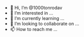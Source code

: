 - 👋 Hi, I’m @1000tonrodav
- 👀 I’m interested in ...
- 🌱 I’m currently learning ...
- 💞️ I’m looking to collaborate on ...
- 📫 How to reach me ...

<!---
1000tonrodav/1000tonrodav is a ✨ special ✨ repository because its `README.md` (this file) appears on your GitHub profile.
You can click the Preview link to take a look at your changes.
--->
